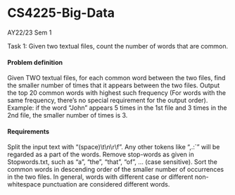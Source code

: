 # CS4225-Big-Data

AY22/23 Sem 1

Task 1: Given two textual files, count the number of words that are common. 

#### Problem definition 
Given TWO textual files, for each common word between the two files, find the smaller number of times that it appears between the two files. Output the top 20 common words with highest such frequency (For words with the same frequency, there’s no special requirement for the output order).
Example: if the word “John” appears 5 times in the 1st file and 3 times in the 2nd file, the smaller number of times is 3.

#### Requirements
Split the input text with “(space)\t\n\r\f”. Any other tokens like “,.:\`” will be regarded as a part of the words.
Remove stop-words as given in Stopwords.txt, such as “a”, “the”, “that”, “of”, … (case sensitive).
Sort the common words in descending order of the smaller number of occurrences in the two files.
In general, words with different case or different non-whitespace punctuation are considered different words.


